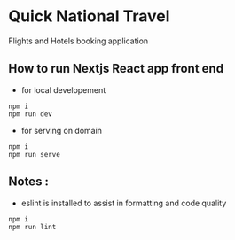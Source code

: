 # Quick National Travel
Flights and Hotels booking application


## How to run Nextjs React app front end 

- for local developement
```
npm i
npm run dev
```

- for serving on domain
```
npm i
npm run serve
```


## Notes : 

- eslint is installed to assist in formatting and code quality
```
npm i
npm run lint
```